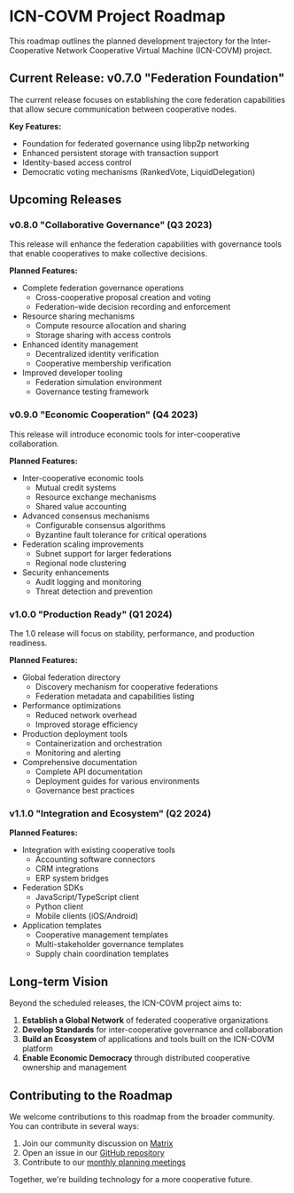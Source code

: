 # ICN-COVM Project Roadmap

This roadmap outlines the planned development trajectory for the Inter-Cooperative Network Cooperative Virtual Machine (ICN-COVM) project.

## Current Release: v0.7.0 "Federation Foundation"

The current release focuses on establishing the core federation capabilities that allow secure communication between cooperative nodes.

**Key Features:**
- Foundation for federated governance using libp2p networking
- Enhanced persistent storage with transaction support
- Identity-based access control
- Democratic voting mechanisms (RankedVote, LiquidDelegation)

## Upcoming Releases

### v0.8.0 "Collaborative Governance" (Q3 2023)

This release will enhance the federation capabilities with governance tools that enable cooperatives to make collective decisions.

**Planned Features:**
- Complete federation governance operations
  - Cross-cooperative proposal creation and voting
  - Federation-wide decision recording and enforcement
- Resource sharing mechanisms
  - Compute resource allocation and sharing
  - Storage sharing with access controls
- Enhanced identity management
  - Decentralized identity verification
  - Cooperative membership verification
- Improved developer tooling
  - Federation simulation environment
  - Governance testing framework

### v0.9.0 "Economic Cooperation" (Q4 2023)

This release will introduce economic tools for inter-cooperative collaboration.

**Planned Features:**
- Inter-cooperative economic tools
  - Mutual credit systems
  - Resource exchange mechanisms
  - Shared value accounting
- Advanced consensus mechanisms
  - Configurable consensus algorithms
  - Byzantine fault tolerance for critical operations
- Federation scaling improvements
  - Subnet support for larger federations
  - Regional node clustering
- Security enhancements
  - Audit logging and monitoring
  - Threat detection and prevention

### v1.0.0 "Production Ready" (Q1 2024)

The 1.0 release will focus on stability, performance, and production readiness.

**Planned Features:**
- Global federation directory
  - Discovery mechanism for cooperative federations
  - Federation metadata and capabilities listing
- Performance optimizations
  - Reduced network overhead
  - Improved storage efficiency
- Production deployment tools
  - Containerization and orchestration
  - Monitoring and alerting
- Comprehensive documentation
  - Complete API documentation
  - Deployment guides for various environments
  - Governance best practices

### v1.1.0 "Integration and Ecosystem" (Q2 2024)

**Planned Features:**
- Integration with existing cooperative tools
  - Accounting software connectors
  - CRM integrations
  - ERP system bridges
- Federation SDKs
  - JavaScript/TypeScript client
  - Python client
  - Mobile clients (iOS/Android)
- Application templates
  - Cooperative management templates
  - Multi-stakeholder governance templates
  - Supply chain coordination templates

## Long-term Vision

Beyond the scheduled releases, the ICN-COVM project aims to:

1. **Establish a Global Network** of federated cooperative organizations
2. **Develop Standards** for inter-cooperative governance and collaboration
3. **Build an Ecosystem** of applications and tools built on the ICN-COVM platform
4. **Enable Economic Democracy** through distributed cooperative ownership and management

## Contributing to the Roadmap

We welcome contributions to this roadmap from the broader community. You can contribute in several ways:

1. Join our community discussion on [Matrix](https://matrix.to/#/#icn-covm:matrix.org)
2. Open an issue in our [GitHub repository](https://github.com/cooperative-computing/icn-covm)
3. Contribute to our [monthly planning meetings](https://icn-covm.org/community/meetings)

Together, we're building technology for a more cooperative future. 